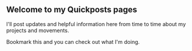 ## Welcome to my Quickposts pages

I'll post updates and helpful information here from time to time about my projects and movements.

Bookmark this and you can check out what I'm doing.
